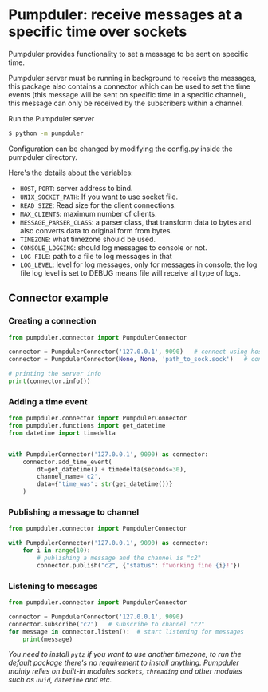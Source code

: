 # Pumpduler: receive messages at a specific time over sockets

Pumpduler provides functionality to set a message to be sent on specific time.

Pumpduler server must be running in background to receive the messages, this package also contains a connector which can be used to set the time events (this message will be sent on specific time in a specific channel), this message can only be received by the subscribers within a channel.

Run the Pumpduler server
```bash
$ python -m pumpduler
```

Configuration can be changed by modifying the config.py inside the pumpduler directory.

Here's the details about the variables:
- `HOST`, `PORT`: server address to bind.
- `UNIX_SOCKET_PATH`: If you want to use socket file.
- `READ_SIZE`: Read size for the client connections.
- `MAX_CLIENTS`: maximum number of clients.
- `MESSAGE_PARSER_CLASS`: a parser class, that transform data to bytes and also converts data to original form from bytes.
- `TIMEZONE`: what timezone should be used.
- `CONSOLE_LOGGING`: should log messages to console or not.
- `LOG_FILE`: path to a file to log messages in that
- `LOG_LEVEL`: level for log messages, only for messages in console, the log file log level is set to DEBUG means file will receive all type of logs.

## Connector example

### Creating a connection

```python
from pumpduler.connector import PumpdulerConnector

connector = PumpdulerConnector('127.0.0.1', 9090)   # connect using host, port
connector = PumpdulerConnector(None, None, 'path_to_sock.sock')   # connect using unix socket file

# printing the server info
print(connector.info())
```

### Adding a time event

```python
from pumpduler.connector import PumpdulerConnector
from pumpduler.functions import get_datetime
from datetime import timedelta


with PumpdulerConnector('127.0.0.1', 9090) as connector:
    connector.add_time_event(
        dt=get_datetime() + timedelta(seconds=30),
        channel_name='c2',
        data={"time_was": str(get_datetime())}
    )
```

### Publishing a message to channel

```python
from pumpduler.connector import PumpdulerConnector

with PumpdulerConnector('127.0.0.1', 9090) as connector:
    for i in range(10):
        # publishing a message and the channel is "c2"
        connector.publish("c2", {"status": f"working fine {i}!"})
```

### Listening to messages
```python
from pumpduler.connector import PumpdulerConnector

connector = PumpdulerConnector('127.0.0.1', 9090)
connector.subscribe("c2")   # subscribe to channel "c2"
for message in connector.listen():  # start listening for messages
    print(message)
```

*You need to install `pytz` if you want to use another timezone, to run the default package there's no requirement to install anything. Pumpduler mainly relies on built-in modules `sockets`, `threading` and other modules such as `uuid`, `datetime` and etc.*
